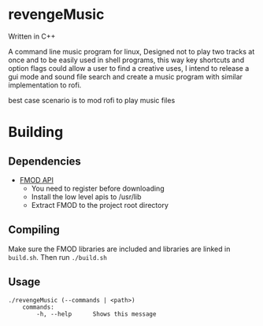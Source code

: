# revengeMusic

Written in C++

A command line music program for linux,
Designed not to play two tracks at once and to be easily used in shell programs, this way key shortcuts and option flags
could allow a user to find a creative uses, I intend to release a gui mode and sound file search and create a music program with
similar implementation to rofi.

best case scenario is to mod rofi to play music files

# Building
## Dependencies
  - [FMOD API](http://www.fmod.org/download/)
    - You need to register before downloading
    - Install the low level apis to /usr/lib
    - Extract FMOD to the project root directory

## Compiling
Make sure the FMOD libraries are included and libraries are linked in `build.sh`. Then run `./build.sh`

## Usage
```
./revengeMusic (--commands | <path>)
    commands:
        -h, --help      Shows this message
```


